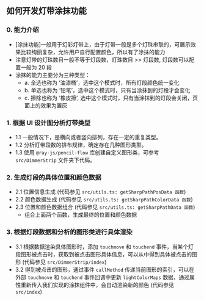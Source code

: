 ## 如何开发灯带涂抹功能

### 0. 能力介绍

- [涂抹功能]一般用于幻彩灯带上，由于灯带一般是多个灯珠串联的，可展示效果比较绚丽复杂，允许用户自行配置颜色，所以有了涂抹的能力
- 注意灯带的灯珠数目一般不等于灯段数，灯珠数目 >> 灯段数, 灯段数可以配置一般为 20 段
- 涂抹的能力主要分为三种类型：
  - a. 全选也称为 ‘油漆桶’，选中这个模式时，所有灯段颜色统一变化
  - b. 单选也称为 ‘铅笔’，选中这个模式时，只有当涂抹到的灯段才会变化
  - c. 擦除也称为 ‘橡皮擦’, 选中这个模式时，只有当涂抹到的灯段会关闭，页面上的效果为置灰

### 1. 根据 UI 设计图分析灯带类型

- 1.1 一般情况下，是横向或者竖向排列，存在一定的重复类型。
- 1.2 分析灯带段数的排布规律，确定存在几种图形类型。
- 1.3 使用 `@ray-js/pencil-flow` 库创建自定义图形类，可参考 `src/DimmerStrip` 文件夹下代码。

### 2. 生成灯段的具体位置和颜色数据

- 2.1 位置信息生成 (代码参见 `src/utils.ts: getSharpPathPosData 函数`)
- 2.2 颜色数据生成 (代码参见 `src/utils.ts: getSharpPathColorData 函数`)
- 2.3 位置和颜色数据组合 (代码参见 `src/utils.ts: getSharpPathData 函数`)
  - 组合上面两个函数，生成最终的位置和颜色数据

### 3. 根据灯段数据和分析的图形类进行具体渲染

- 3.1 根据数据渲染具体图形时，添加 `touchmove` 和 `touchend` 事件，当某个灯段图形被点击时，获取到被点击图形具体信息，可以从中得到具体被点击的图形 (代码参见 `src/DimmerStrip/index`)
- 3.2 得到被点击的图形，通过事件 `callMethod` 传递当前图形的索引，可以在外部 `touchmove` 和 `touchend` 事件回调中更新 `lightColorMaps` 数据，通过属性重新传入我们实现的涂抹组件中，会自动渲染新的颜色 (代码参见 `src/index`)
